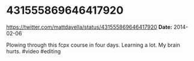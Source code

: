 # 431555869646417920
https://twitter.com/mattdavella/status/431555869646417920
**Date:** 2014-02-06

Plowing through this fcpx course in four days. Learning a lot. My brain hurts. #video #editing
